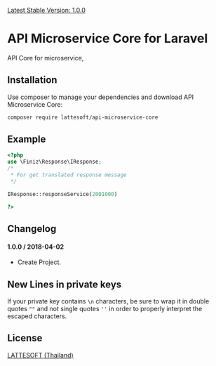 [Latest Stable Version: 1.0.0](https://packagist.org/packages/firebase/php-jwt)

API Microservice Core for Laravel
=======
API Core for microservice,

Installation
------------

Use composer to manage your dependencies and download API Microservice Core:

```bash
composer require lattesoft/api-microservice-core
```

Example
-------
```php
<?php
use \Finiz\Response\IResponse;
/*
 * For get translated response message
 */

IResponse::responseService(2001000)

?>
```

Changelog
---------

#### 1.0.0 / 2018-04-02
- Create Project.

New Lines in private keys
-----

If your private key contains `\n` characters, be sure to wrap it in double quotes `""`
and not single quotes `''` in order to properly interpret the escaped characters.

License
-------
[LATTESOFT (Thailand)](https://lattesoft.in.th)
